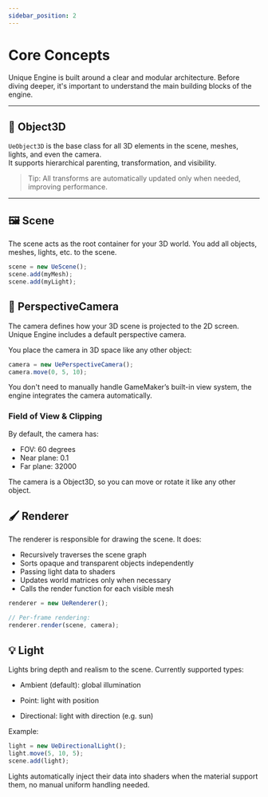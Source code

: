 ```yaml
---
sidebar_position: 2
---
```


# Core Concepts

Unique Engine is built around a clear and modular architecture. Before diving deeper, it's important to understand the main building blocks of the engine.

---

## 🧩 Object3D

`UeObject3D` is the base class for all 3D elements in the scene, meshes, lights, and even the camera.  
It supports hierarchical parenting, transformation, and visibility.



> Tip: All transforms are automatically updated only when needed, improving performance.

---

## 🖼️ Scene

The scene acts as the root container for your 3D world. You add all objects, meshes, lights, etc. to the scene.

```js
scene = new UeScene();
scene.add(myMesh);
scene.add(myLight);
```

## 🎥 PerspectiveCamera
The camera defines how your 3D scene is projected to the 2D screen.
Unique Engine includes a default perspective camera.

You place the camera in 3D space like any other object:

```js
camera = new UePerspectiveCamera();
camera.move(0, 5, 10);
```
You don't need to manually handle GameMaker’s built-in view system, the engine integrates the camera automatically.

### Field of View & Clipping
By default, the camera has:

- FOV: 60 degrees
- Near plane: 0.1
- Far plane: 32000

The camera is a Object3D, so you can move or rotate it like any other object.

## 🖌️ Renderer
The renderer is responsible for drawing the scene. It does:

- Recursively traverses the scene graph
- Sorts opaque and transparent objects independently
- Passing light data to shaders
- Updates world matrices only when necessary
- Calls the render function for each visible mesh

```js
renderer = new UeRenderer();

// Per-frame rendering:
renderer.render(scene, camera);
```

## 💡 Light
Lights bring depth and realism to the scene. Currently supported types:

- Ambient (default): global illumination

- Point: light with position

- Directional: light with direction (e.g. sun)

Example:

```js
light = new UeDirectionalLight();
light.move(5, 10, 5);
scene.add(light);
```
Lights automatically inject their data into shaders when the material support them, no manual uniform handling needed.
